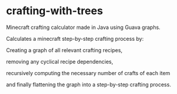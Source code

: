# crafting-with-trees
Minecraft crafting calculator made in Java using Guava graphs.

Calculates a minecraft step-by-step crafting process by:

  Creating a graph of all relevant crafting recipes, 
  
  removing any cyclical recipe dependencies, 
  
  recursively computing the necessary number of crafts of each item 
  
  and finally flattening the graph into a step-by-step crafting process.
